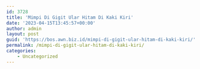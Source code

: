 ```yaml
---
id: 3728
title: 'Mimpi Di Gigit Ular Hitam Di Kaki Kiri'
date: '2023-04-15T13:45:57+00:00'
author: admin
layout: post
guid: 'https://bos.awn.biz.id/mimpi-di-gigit-ular-hitam-di-kaki-kiri/'
permalink: /mimpi-di-gigit-ular-hitam-di-kaki-kiri/
categories:
    - Uncategorized
---
```


